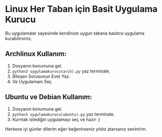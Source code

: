 # Linux Her Taban için Basit Uygulama Kurucu
Bu uygulamalar sayesinde kendinize uygun tabana basitce uygulama kurabilirsiniz.
## Archlinux Kullanım:
1. Dosyanın konumuna gel.
2. `python3 uygulamakurucu(arch).py` yaz terminale.
3. Bileşen Sorusunun Evet Yaz.
4. Ve Uygulamanı Seç

## Ubuntu ve Debian Kullanım:
1. Dosyanın konumuna gel.
2. `python3 uygulamakurucu(ubuntu).py` yaz terminale.
3. Kurmak istediğin uygulamayı seç ve hazır :)

Herkese iyi günler dilerim eğer beğenirseniz yıldız atarsanız sevinirim.
